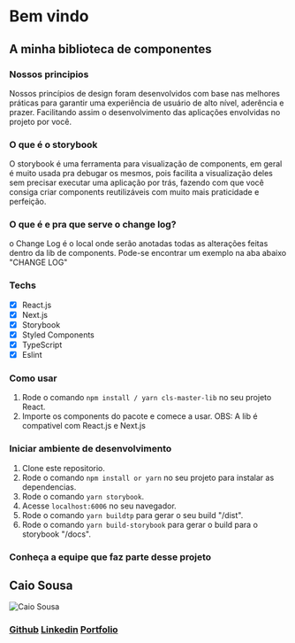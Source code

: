 # Bem vindo
## A minha biblioteca de componentes

### Nossos principios
Nossos princípios de design foram desenvolvidos com base nas melhores práticas para garantir uma experiência de usuário de alto nível, aderência e prazer.
Facilitando assim o desenvolvimento das aplicações envolvidas no projeto por você.

### O que é o storybook
O storybook é uma ferramenta para visualização de components, em geral é muito usada pra debugar
os mesmos, pois facilita a visualização deles sem precisar executar uma aplicação por trás, fazendo
com que você consiga criar components reutilizáveis com muito mais praticidade e perfeição.

### O que é e pra que serve o change log?
o Change Log é o local onde serão anotadas todas as alterações feitas dentro da lib de components. 
Pode-se encontrar um exemplo na aba abaixo "CHANGE LOG"

### Techs

- [x] React.js
- [x] Next.js
- [x] Storybook
- [x] Styled Components
- [x] TypeScript
- [x] Eslint

### Como usar

1. Rode o comando `npm install / yarn cls-master-lib` no seu projeto React.
2. Importe os components do pacote e comece a usar.
OBS: A lib é compativel com React.js e Next.js

### Iniciar ambiente de desenvolvimento

1. Clone este repositorio. 
2. Rode o comando `npm install or yarn` no seu projeto para instalar as dependencias.
3. Rode o comando `yarn storybook`.
4. Acesse `localhost:6006` no seu navegador.
5. Rode o comando `yarn buildtp` para gerar o seu build "/dist".
6. Rode o comando `yarn build-storybook` para gerar o build para o storybook "/docs".

### Conheça a equipe que faz parte desse projeto


## Caio Sousa
![Caio Sousa](https://avatars.githubusercontent.com/u/90207109?v=4)
### [Github](https://github.com/CLSCaio)   [Linkedin](https://www.linkedin.com/notifications/)   [Portfolio](https://clscaio.github.io/)

